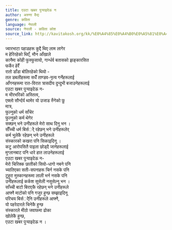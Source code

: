 ```yaml
---
title: एउटा खबर पुर्‍याइदेऊ न
author: अरुणा वैद्य
genre: कविता
language: नेपाली
source: नेपाली - कविता कोश
source_link: http://kavitakosh.org/kk/%E0%A4%85%E0%A4%B0%E0%A5%81%E0%A4%A3%E0%A4%BE_%E0%A4%B5%E0%A5%88%E0%A4%A6%E0%A5%8D%E0%A4%AF
---
```


ज्वारभाटा पहाडहरू कुद्दै थिए लाम लागेर  
म हेरिरहेको थिएँ, मौन आँखाले  
कानैमा कोही फुस्फुसायो, गार्न्धर्व बतासको झङ्कारसित  
फर्केर हेरेँ  
रातो डाँडा बोलिरहेको थियो -  
तल डबलीहरूमा सधैँ ताण्डव-नृत्य गर्नेहरूलाई  
आँगनहरूमा रात-विरात त्रासदीय दुन्दुभी बजाउनेहरूलाई  
एउटा खबर पुर्‍याइदेऊ न-  
म भीरभरिको अस्तित्व,  
एक्लो सौर्न्दर्य थामेर यो उजाड रुँगेको छु  
मात्र,  
फुल्नुको धर्म साँचेर  
फुल्नुको कर्म थेगेर  
सक्छन् भने उनीहरूले मेरो साथ दिनु भन ।  
साँँच्ची धर्म बिर्सर्ेे रहेछन् भने उनीहरूलेर्  
कर्म भुलेकै रहेछन् भने उनीहरूले  
संस्कारको कखरा पनि सिकाइदिनू ।  
कटु आरोपसितै पाइला छोड्दै जानेहरूलाई  
मुग्लानबाट पनि धारे हात लाउनेहरूलाई  
एउटा खबर पुर्‍याइदेऊ न-  
मेरो चिरिक्क छातीको सियो-धागो नबने पनि  
च्यातिएका सती-सपनाहरू चिर्न नसके पनि  
टुहुरा मुस्कानहरूमा लाली भर्न नसके पनि  
उनीहरूलाई कर्कश सुसेली नसुसेल्नू भन ।  
साँच्ची बाटो बिराएकै रहेछन् भने उनीहरूले  
आफ्नै माटोको पनि गजुर हुन्छ सम्झाइदिनू  
परिचय बिर्सर्ेेनि उनीहरूले आफ्नै,  
यो पहरेदारले चिनेकै हुन्छ  
संस्कारले मीठो जवाफमा ढोका  
खोलेकै हुन्छ,  
एउटा खबर पुर्‍याइदेऊ न ।
